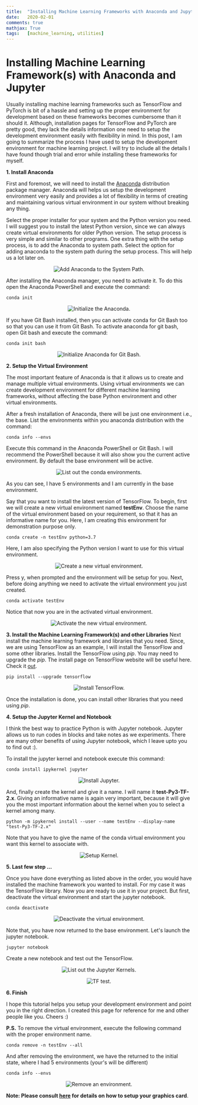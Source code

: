 ```yaml
---
title: 	"Installing Machine Learning Frameworks with Anaconda and Jupyter"
date: 	2020-02-01
comments: true
mathjax: True
tags: 	[machine_learning, utilities]
---
```


# Installing Machine Learning Framework(s) with Anaconda and Jupyter 
Usually installing machine learning frameworks such as TensorFlow and PyTorch is bit of a hassle and setting up the
proper environment for development based on these frameworks becomes cumbersome than it should it. Although,
installation pages for TensorFlow and PyTorch are pretty good, they lack the details information one need to setup the
development environment easily with flexibility in mind. In this post, I am going to summarize the process I have used to setup the
development environment for machine learning project. I will try to include all the details I have found though trial
and error while installing these frameworks for myself. 

**1. Install Anaconda**

First and foremost, we will need to install the [Anaconda](https://www.anaconda.com/distribution/) distribution package
manager. Anaconda will helps us setup the development environment very easily and provides a lot of flexibility in terms
of creating and maintaining various virtual environment in our system without breaking any thing. 

Select the proper installer for your system and the Python version you need. I will suggest you to install the latest
Python version, since we can always create virtual environments for older Python version. The setup process is very
simple and similar to other programs. One extra thing with the setup process, is to add the Anaconda to system path.
Select the option for adding anaconda to the system path during the setup process. This will help us a lot later on. 

<p align="center"> 
<img src="../assets/images/conda_path.png" alt= "Add Anaconda to the System Path."/>
</p>


After installing the Anaconda manager, you need to activate it. To do this open the Anaconda PowerShell and execute the
command:
```
conda init
```

<p align="center"> 
<img src="../assets/images/conda_init.PNG" alt= "Initialize the Anaconda."/>
</p>


If you have Git Bash installed, then you can activate conda for Git Bash too so that you can use it from Git Bash. To
activate anaconda for git bash, open Git bash and execute the command:
```
conda init bash
```

<p align="center"> 
<img src="../assets/images/conda_init_bash.PNG" alt= "Initialize Anaconda for Git Bash."/>
</p>

**2. Setup the Virtual Environment**

The most important feature of Anaconda is that it allows us to create and manage multiple virtual environments. Using
virtual environments we can create development environment for different machine learning frameworks, without affecting
the base Python environment and other virtual environments. 

After a fresh installation of Anaconda, there will be just one environment i.e., the base. List the environments within
you anaconda distribution with the command:
```
conda info --envs
```
Execute this command in the Anaconda PowerShell or Git Bash. I will recommend the PowerShell because it will also show
you the current active environment. By default the base environment will be active.

<p align="center"> 
<img src="../assets/images/conda_env.PNG" alt= "List out the conda environments."/>
</p>

As you can see, I have 5 environments and I am currently in the base environment.

Say that you want to install the latest version of TensorFlow. To begin, first we will create a new virtual environment
named **testEnv**. Choose the name of the virtual environment based on your requirement, so that it has an informative
name for you. Here, I am creating this environment for demonstration purpose only. 
```
conda create -n testEnv python=3.7
```
Here, I am also specifying the Python version I want to use for this virtual environment.

<p align="center"> 
<img src="../assets/images/conda_create.PNG" alt= "Create a new virtual environment."/>
</p>

Press y, when prompted and the environment will be setup for you. Next, before doing anything we need to activate the
virtual environment you just created. 
```
conda activate testEnv
```
Notice that now you are in the activated virtual environment. 

<p align="center"> 
<img src="../assets/images/conda_activate.PNG" alt= "Activate the new virtual environment."/>
</p>

**3. Install the Machine Learning Framework(s) and other Libraries**
Next install the machine learning framework and libraries that you need. Since, we are using TensorFlow as an example,
I will install the TensorFlow and some other libraries. Install the TensorFlow using *pip*. You may need to upgrade the
*pip*. The install page on TensorFlow website will be useful here. Check it
[out](https://www.tensorflow.org/install/pip).
```
pip install --upgrade tensorflow
```

<p align="center"> 
<img src="../assets/images/conda_install_tf.PNG" alt= "Install TensorFlow."/>
</p>

Once the installation is done, you can install other libraries that you need using *pip*.

**4. Setup the Jupyter Kernel and Notebook**

I think the best way to practice Python is with Jupyter notebook. Jupyter allows us to run codes in blocks and take
notes as we experiments. There are many other benefits of using Jupyter notebook, which I leave upto you to find out :).

To install the jupyter kernel and notebook execute this command:
```
conda install ipykernel jupyter
```
<p align="center"> 
<img src="../assets/images/conda_jupyter.PNG" alt= "Install Jupyter."/>
</p>


And, finally create the kernel and give it a name. I will name it **test-Py3-TF-2.x**. Giving an informative name is
again very important, because it will give you the most important information about the kernel when you to select a
kernel among many. 

```
python -m ipykernel install --user --name testEnv --display-name "test-Py3-TF-2.x"
```
Note that you have to give the name of the conda virtual environment you want this kernel to associate with. 

<p align="center"> 
<img src="../assets/images/conda_kernel.PNG" alt= "Setup Kernel."/>
</p>

**5. Last few step ...**

Once you have done everything as listed above in the order, you would have installed the machine framework you wanted to
install. For my case it was the TensorFlow library. Now you are ready to use it in your project. But first, deactivate
the virtual environment and start the jupyter notebook. 
```
conda deactivate
```

<p align="center"> 
<img src="../assets/images/conda_deactivate.PNG" alt= "Deactivate the virtual environment."/>
</p>

Note that, you have now returned to the base environment. Let's launch the jupyter notebook.

```
jupyter notebook
```

Create a new notebook and test out the TensorFlow.

<p align="center"> 
<img src="../assets/images/jupyter_kernels.PNG" alt= "List out the Jupyter Kernels."/>
</p>


<p align="center"> 
<img src="../assets/images/kernel_test.PNG" alt= "TF test."/>
</p>

**6. Finish**

I hope this tutorial helps you setup your development environment and point you in the right direction. I created
this page for reference for me and other people like you. Cheers :) 

**P.S.** To remove the virtual environment, execute the following command with the proper environment name.

```
conda remove -n testEnv --all
```

And after removing the environment, we have the returned to the initial state, where I had 5 environments (your's will
be different)
```
conda info --envs
```

<p align="center"> 
<img src="../assets/images/conda_remove.PNG" alt= "Remove an environment."/>
</p>


**Note: Please consult [here](https://www.pugetsystems.com/labs/hpc/How-to-Install-TensorFlow-with-GPU-Support-on-Windows-10-Without-Installing-CUDA-UPDATED-1419/)
for details on how to setup your graphics card**.

